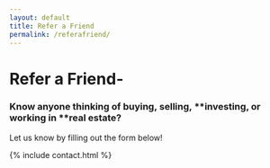 ```yaml
---
layout: default
title: Refer a Friend
permalink: /referafriend/
---
```


# Refer a Friend-

### Know anyone thinking of&nbsp;**buying**,&nbsp;**selling**,&nbsp;**investing, or working in&nbsp;****real estate?**

Let us know by filling out the form below!

{% include contact.html %}